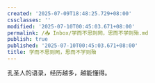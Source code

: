 ```yaml
---
created: '2025-07-09T18:48:25.729+08:00'
cssclasses: ''
modified: '2025-07-10T00:45:03.671+08:00'
permalink: /📥 Inbox/学而不思则罔，思而不学则殆.md
publish: true
published: '2025-07-10T00:45:03.671+08:00'
title: 学而不思则罔，思而不学则殆
---
```

孔圣人的语录，经历越多，越能懂得。